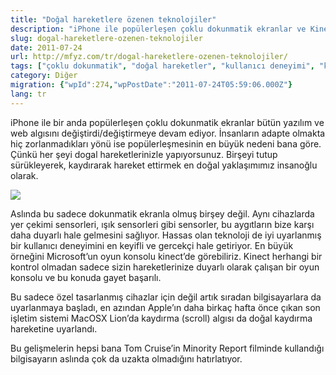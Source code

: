 ```yaml
---
title: "Doğal hareketlere özenen teknolojiler"
description: "iPhone ile popülerleşen çoklu dokunmatik ekranlar ve Kinect gibi doğal hareketlere dayalı teknolojilerin, kullanıcı deneyimini nasıl değiştirdiğini ve gelecekteki potansiyelini inceliyoruz."
slug: dogal-hareketlere-ozenen-teknolojiler
date: 2011-07-24
url: http://mfyz.com/tr/dogal-hareketlere-ozenen-teknolojiler/
tags: ["çoklu dokunmatik", "doğal hareketler", "kullanıcı deneyimi", "kinect", "teknoloji", "arayüz"]
category: Diğer
migration: {"wpId":274,"wpPostDate":"2011-07-24T05:59:06.000Z"}
lang: tr
---
```


iPhone ile bir anda popülerleşen çoklu dokunmatik ekranlar bütün yazılım ve web algısını değiştirdi/değiştirmeye devam ediyor. İnsanların adapte olmakta hiç zorlanmadıkları yönü ise popülerleşmesinin en büyük nedeni bana göre. Çünkü her şeyi dogal hareketlerinizle yapıyorsunuz. Birşeyi tutup sürükleyerek, kaydırarak hareket ettirmek en doğal yaklaşımımız insanoğlu olarak.

![](/images/archive/tr/2011/07/kinect_soccer.jpg)

Aslında bu sadece dokunmatik ekranla olmuş birşey değil. Aynı cihazlarda yer çekimi sensorleri, ışık sensorleri gibi sensorler, bu aygıtların bize karşı daha duyarlı hale gelmesini sağlıyor. Hassas olan teknoloji de iyi uyarlanmış bir kullanıcı deneyimini en keyifli ve gercekçi hale getiriyor. En büyük örneğini Microsoft’un oyun konsolu kinect’de görebiliriz. Kinect herhangi bir kontrol olmadan sadece sizin hareketlerinize duyarlı olarak çalışan bir oyun konsolu ve bu konuda gayet başarılı.

Bu sadece özel tasarlanmış cihazlar için değil artık sıradan bilgisayarlara da uyarlanmaya başladı, en azından Apple’ın daha birkaç hafta önce çıkan son işletim sistemi MacOSX Lion’da kaydırma (scroll) algısı da doğal kaydırma hareketine uyarlandı.

Bu gelişmelerin hepsi bana Tom Cruise’in Minority Report filminde kullandığı bilgisayarın aslında çok da uzakta olmadığını hatırlatıyor.